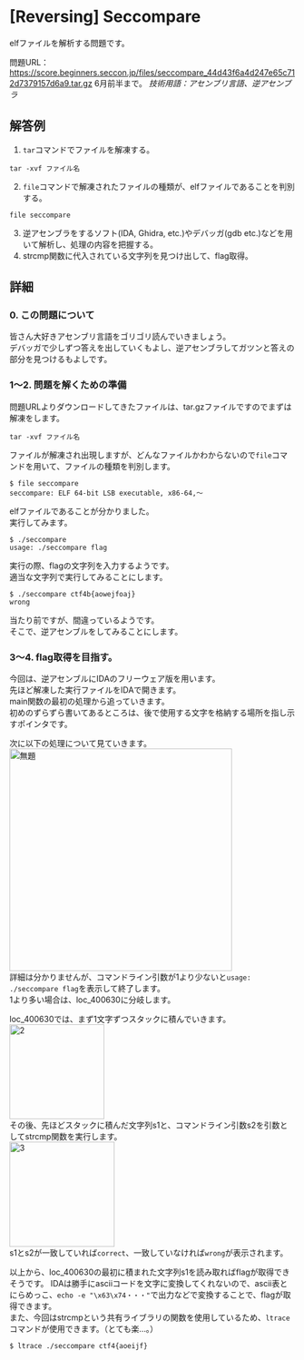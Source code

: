# [Reversing] Seccompare
elfファイルを解析する問題です。

問題URL：https://score.beginners.seccon.jp/files/seccompare_44d43f6a4d247e65c712d7379157d6a9.tar.gz
6月前半まで。
*技術用語：アセンブリ言語、逆アセンブラ*

## 解答例
1. `tar`コマンドでファイルを解凍する。
~~~
tar -xvf ファイル名
~~~
2. `file`コマンドで解凍されたファイルの種類が、elfファイルであることを判別する。
~~~
file seccompare
~~~
3. 逆アセンブラをするソフト(IDA, Ghidra, etc.)やデバッガ(gdb etc.)などを用いて解析し、処理の内容を把握する。
4. strcmp関数に代入されている文字列を見つけ出して、flag取得。

## 詳細
### 0. この問題について
皆さん大好きアセンブリ言語をゴリゴリ読んでいきましょう。  
デバッガで少しずつ答えを出していくもよし、逆アセンブラしてガツンと答えの部分を見つけるもよしです。

### 1～2. 問題を解くための準備
問題URLよりダウンロードしてきたファイルは、tar.gzファイルですのでまずは解凍をします。
~~~
tar -xvf ファイル名
~~~
ファイルが解凍され出現しますが、どんなファイルかわからないので`file`コマンドを用いて、ファイルの種類を判別します。
~~~
$ file seccompare
seccompare: ELF 64-bit LSB executable, x86-64,～
~~~
elfファイルであることが分かりました。  
実行してみます。
~~~
$ ./seccompare
usage: ./seccompare flag
~~~
実行の際、flagの文字列を入力するようです。  
適当な文字列で実行してみることにします。
~~~
$ ./seccompare ctf4b{aowejfoaj}
wrong
~~~
当たり前ですが、間違っているようです。  
そこで、逆アセンブルをしてみることにします。  

### 3～4. flag取得を目指す。
今回は、逆アセンブルにIDAのフリーウェア版を用います。  
先ほど解凍した実行ファイルをIDAで開きます。  
main関数の最初の処理から追っていきます。  
初めのずらずら書いてあるところは、後で使用する文字を格納する場所を指し示すポインタです。  

次に以下の処理について見ていきます。  
<img width="392" alt="無題" src="https://user-images.githubusercontent.com/51044014/58749431-080af080-84c1-11e9-9098-db2c255e237e.png">  
詳細は分かりませんが、コマンドライン引数が1より少ないと`usage: ./seccompare flag`を表示して終了します。  
1より多い場合は、loc_400630に分岐します。  

loc_400630では、まず1文字ずつスタックに積んでいきます。  
<img width="167" alt="2" src="https://user-images.githubusercontent.com/51044014/58750096-ddbd3100-84c8-11e9-9e8c-9b43aed11549.png">  
その後、先ほどスタックに積んだ文字列s1と、コマンドライン引数s2を引数としてstrcmp関数を実行します。  
<img width="185" alt="3" src="https://user-images.githubusercontent.com/51044014/58750139-7b186500-84c9-11e9-8ae1-5aaba5aed7db.png">  
s1とs2が一致していれば`correct`、一致していなければ`wrong`が表示されます。  

以上から、loc_400630の最初に積まれた文字列s1を読み取ればflagが取得できそうです。
IDAは勝手にasciiコードを文字に変換してくれないので、ascii表とにらめっこ、`echo -e "\x63\x74・・・"`で出力などで変換することで、flagが取得できます。  
また、今回はstrcmpという共有ライブラリの関数を使用しているため、`ltrace`コマンドが使用できます。（とても楽…。）
~~~
$ ltrace ./seccompare ctf4{aoeijf}
~~~
